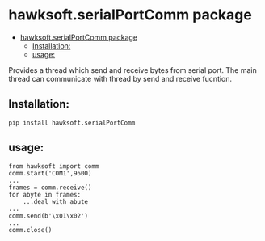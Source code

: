 # hawksoft.serialPortComm package

- [hawksoft.serialPortComm package](#hawksoftserialportcomm-package)
  - [Installation:](#installation)
  - [usage:](#usage)

Provides a thread which send and receive bytes from serial port. The main thread can communicate with thread by  send and receive fucntion.



## Installation:

```
pip install hawksoft.serialPortComm
```

## usage:

```
from hawksoft import comm
comm.start('COM1',9600)
...
frames = comm.receive()
for abyte in frames:
    ...deal with abute
...
comm.send(b'\x01\x02')
...
comm.close()
```